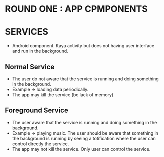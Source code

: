 # ROUND ONE : APP CPMPONENTS

# SERVICES 
- Android component. Kaya activity but does not having user interface and run in the background.

## Normal Service
- The user do not aware that the service is running and doing something in the background.
- Example => loading data periodically.
- The app may kill the service (bc lack of memory) 

## Foreground Service
- The user aware that the service is running and doing something in the background.
- Example => playing music. The user should be aware that something in the background is running by seeing a totification where the user can control directly the service.
- The app may not kill the service. Only user can control the service.



 



    
